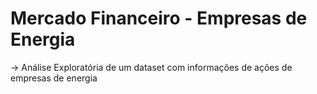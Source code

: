 # Mercado Financeiro - Empresas de Energia

-> Análise Exploratória de um dataset com informações de ações de empresas de energia
